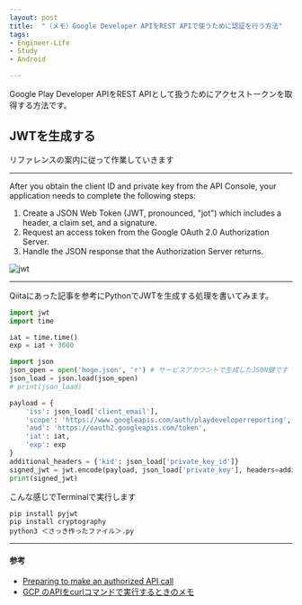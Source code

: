 ```yaml
---
layout: post
title:  "（メモ）Google Developer APIをREST APIで使うために認証を行う方法"
tags:
- Engineer-Life
- Study
- Android

---
```


Google Play Developer APIをREST APIとして扱うためにアクセストークンを取得する方法です。

## JWTを生成する

リファレンスの案内に従って作業していきます

------------------------------------
After you obtain the client ID and private key from the API Console, your application needs to complete the following steps:

1. Create a JSON Web Token (JWT, pronounced, "jot") which includes a header, a claim set, and a signature.
1. Request an access token from the Google OAuth 2.0 Authorization Server.
1. Handle the JSON response that the Authorization Server returns.

![jwt](https://watarusuzuki.github.io/assets/images/jwt.png)  

------------------------------------

Qiitaにあった記事を参考にPythonでJWTを生成する処理を書いてみます。

```python
import jwt
import time

iat = time.time()
exp = iat + 3600

import json
json_open = open('hoge.json', 'r') # サービスアカウントで生成したJSON鍵です
json_load = json.load(json_open)
# print(json_load)

payload = {
    'iss': json_load['client_email'],
    'scope': 'https://www.googleapis.com/auth/playdeveloperreporting',
    'aud': 'https://oauth2.googleapis.com/token',
    'iat': iat,
    'exp': exp
}
additional_headers = {'kid': json_load['private_key_id']}
signed_jwt = jwt.encode(payload, json_load['private_key'], headers=additional_headers,algorithm='RS256')
print(signed_jwt)
```

こんな感じでTerminalで実行します

```shell
pip install pyjwt
pip install cryptography
python3 ＜さっき作ったファイル＞.py
```


----------

#### 参考
- [Preparing to make an authorized API call](https://developers.google.com/identity/protocols/oauth2/service-account#authorizingrequests)
- [GCP のAPIをcurlコマンドで実行するときのメモ](https://qiita.com/testpilot031/items/3f1531bb1b005a1f1f37)
